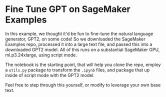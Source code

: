 # Fine Tune GPT on SageMaker Examples
In this example, we thought it'd be fun to fine-tune the natural language generator, GPT2, on some code! So we downloaded the SageMaker Examples repo, processed it into a large text file, and passed this into a downloaded GPT2 model. All of this runs on a substantial SageMaker GPU, ml.p3.24xlarge, using script mode.

The notebook is the starting point, that will help you clone the repo, employ a `utils.py` package to transform the `.ipynb` files, and package that up inside of script mode with the GPT2 model. 

Feel free to step through this yourself, or modify to leverage your own base text. 
